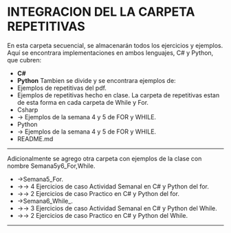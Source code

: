 ﻿# INTEGRACION DEL LA CARPETA REPETITIVAS

En esta carpeta secuencial, se almacenarán todos los ejercicios y ejemplos. Aquí se encontrara implementaciones en ambos lenguajes, C# y Python, que cubren:
- **C#**  
- **Python**
Tambien se divide y se encontrara ejemplos de:
- Ejemplos de repetitivas del pdf.
- Ejemplos de repetitivas hecho en clase.
La carpeta de repetitivas estan de esta forma en cada carpeta de While y For.
- Csharp
- → Ejemplos de la semana 4 y 5 de FOR y WHILE.
- Python
- → Ejemplos de la semana 4 y 5 de FOR y WHILE.
- README.md

---

Adicionalmente se agrego otra carpeta con ejemplos de la clase con nombre Semana5y6_For,While.
- →Semana5_For.
- →→ 4 Ejercicios de caso Actividad Semanal en C# y Python del for.
- →→ 2 Ejercicios de caso Practico en C# y Python del for.
- →Semana6_While_.
- →→ 3 Ejercicios de caso Actividad Semanal en C# y Python del While.
- →→ 2 Ejercicios de caso Practico en C# y Python del While.

---
